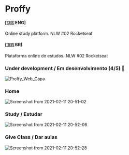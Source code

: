 # Proffy 

#### [🇺🇸 ENG]
Online study platform. NLW #02 Rocketseat

#### [🇧🇷 BR]
Plataforma online de estudos. NLW #02 Rocketseat

### Under development / Em desenvolvimento (4/5) 🚧

![Proffy_Web_Capa](https://user-images.githubusercontent.com/54003876/107502115-07bc6700-6b77-11eb-8e13-58c757a4ec94.png)

### Home
![Screenshot from 2021-02-11 20-51-02](https://user-images.githubusercontent.com/54003876/107714280-bf529580-6cab-11eb-919c-0fe859c3818d.png)

### Study / Estudar
![Screenshot from 2021-02-11 20-52-06](https://user-images.githubusercontent.com/54003876/107714372-edd07080-6cab-11eb-8805-b702b313cc6d.png)

### Give Class / Dar aulas
![Screenshot from 2021-02-11 20-52-28](https://user-images.githubusercontent.com/54003876/107714430-06d92180-6cac-11eb-8184-18edc25c379a.png)


